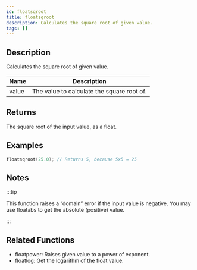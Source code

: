 ```yaml
---
id: floatsqroot
title: floatsqroot
description: Calculates the square root of given value.
tags: []
---
```


<TagLinks />

## Description

Calculates the square root of given value.

| Name  | Description                                |
| ----- | ------------------------------------------ |
| value | The value to calculate the square root of. |

## Returns

The square root of the input value, as a float.

## Examples

```c
floatsqroot(25.0); // Returns 5, because 5x5 = 25
```

## Notes

:::tip

This function raises a “domain” error if the input value is negative. You may use floatabs to get the absolute (positive) value.

:::

## Related Functions

- floatpower: Raises given value to a power of exponent.
- floatlog: Get the logarithm of the float value.
